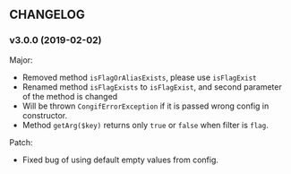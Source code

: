 ## CHANGELOG

### v3.0.0 (2019-02-02)
Major:
- Removed method `isFlagOrAliasExists`, please use `isFlagExist`
- Renamed method `isFlagExists` to `isFlagExist`, and second parameter of the method is changed
- Will be thrown `CongifErrorException` if it is passed wrong config in constructor.
- Method `getArg($key)` returns  only `true` or `false` when filter is `flag`.

Patch:
- Fixed bug of using default empty values from config.
